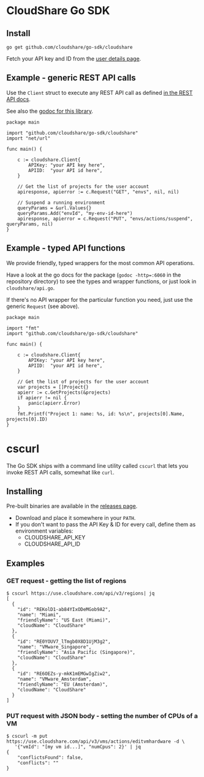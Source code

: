 # CloudShare Go SDK

## Install

`go get github.com/cloudshare/go-sdk/cloudshare`

Fetch your API key and ID from the [user details page](https://use.cloudshare.com/Ent/Vendor/UserDetails.aspx).


## Example - generic REST API calls

Use the `Client` struct to execute any REST API call as defined [in the REST API docs](http://docs.cloudshare.com/rest-api/v3/environments/envs/).

See also the [godoc for this library](https://godoc.org/github.com/cloudshare/go-sdk/cloudshare).

```
package main

import "github.com/cloudshare/go-sdk/cloudshare"
import "net/url"

func main() {

    c := cloudshare.Client{
        APIKey: "your API key here",
        APIID:  "your API id here",
    }

    // Get the list of projects for the user account
    apiresponse, apierror := c.Request("GET", "envs", nil, nil)

    // Suspend a running environment
    queryParams = &url.Values{}
    queryParams.Add("envId", "my-env-id-here")
    apiresponse, apierror = c.Request("PUT", "envs/actions/suspend", queryParams, nil)
}

```

## Example - typed API functions

We provide friendly, typed wrappers for the most common API operations.

Have a look at the go docs for the package (`godoc -http=:6060` in the repository directory)
to see the types and wrapper functions, or just look in `cloudshare/api.go`.

If there's no API wrapper for the particular function you need, just use the generic `Request` (see above).

```
package main

import "fmt"
import "github.com/cloudshare/go-sdk/cloudshare"

func main() {

    c := cloudshare.Client{
        APIKey: "your API key here",
        APIID:  "your API id here",
    }

    // Get the list of projects for the user account
    var projects = []Project{}
    apierr := c.GetProjects(&projects)
    if apierr != nil {
        panic(apierr.Error)
    }
    fmt.Printf("Project 1: name: %s, id: %s\n", projects[0].Name, projects[0].ID)
}
```

# cscurl

The Go SDK ships with a command line utility called `cscurl` that lets you invoke REST API calls, somewhat like `curl`.

## Installing

Pre-built binaries are available in the [releases page](https://github.com/cloudshare/go-sdk/releases).

- Download and place it somewhere in your `PATH`.
- If you don't want to pass the API Key & ID for every call, define them as environment variables:
    - CLOUDSHARE_API_KEY
    - CLOUDSHARE_API_ID

## Examples

### GET request - getting the list of regions

```
$ cscurl https://use.cloudshare.com/api/v3/regions| jq
[
  {
    "id": "REKolD1-ab84YIxODeMGob9A2",
    "name": "Miami",
    "friendlyName": "US East (Miami)",
    "cloudName": "CloudShare"
  },
  {
    "id": "RE0YOUV7_lTmgb0X8D1UjM3g2",
    "name": "VMware_Singapore",
    "friendlyName": "Asia Pacific (Singapore)",
    "cloudName": "CloudShare"
  },
  {
    "id": "RE6OEZs-y-mkK1mEMGwIgZiw2",
    "name": "VMware_Amsterdam",
    "friendlyName": "EU (Amsterdam)",
    "cloudName": "CloudShare"
  }
]
```

### PUT request with JSON body - setting the number of CPUs of a VM

```
$ cscurl -m put https://use.cloudshare.com/api/v3/vms/actions/editvmhardware -d \
   '{"vmId": "[my vm id...]", "numCpus": 2}' | jq
{
    "conflictsFound": false,
    "conflicts": ""
}
```




